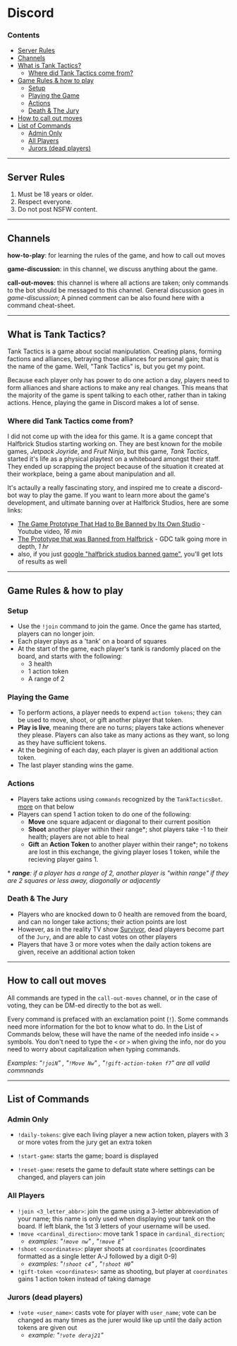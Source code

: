 # Discord <!-- omit in toc -->
### Contents
- [Server Rules](#server-rules)
- [Channels](#channels)
- [What is Tank Tactics?](#what-is-tank-tactics)
  - [Where did Tank Tactics come from?](#where-did-tank-tactics-come-from)
- [Game Rules & how to play](#game-rules--how-to-play)
  - [Setup](#setup)
  - [Playing the Game](#playing-the-game)
  - [Actions](#actions)
  - [Death & The Jury](#death--the-jury)
- [How to call out moves](#how-to-call-out-moves)
- [List of Commands](#list-of-commands)
  - [Admin Only](#admin-only)
  - [All Players](#all-players)
  - [Jurors (dead players)](#jurors-dead-players)

---

## Server Rules
1. Must be 18 years or older.
2. Respect everyone.
3. Do not post NSFW content.

---

## Channels
**how-to-play**: for learning the rules of the game, and how to call out moves

**game-discussion**: in this channel, we discuss anything about the game.

**call-out-moves**: this channel is where all actions are taken; only commands to the bot should be messaged to this channel. General discussion goes in *game-discussion*; A pinned comment can be also found here with a command cheat-sheet.


---

## What is Tank Tactics?
Tank Tactics is a game about social manipulation. Creating plans, forming factions and alliances, betraying those alliances for personal gain; that is the name of the game. Well, "Tank Tactics" is, but you get my point.

Because each player only has power to do one action a day, players need to form alliances and share actions to make any real changes. This means that the majority of the game is spent talking to each other, rather than in taking actions. Hence, playing the game in Discord makes a lot of sense.

### Where did Tank Tactics come from?
I did not come up with the idea for this game. It is a game concept that Halfbrick Studios starting working on. They are best known for the mobile games, *Jetpack Joyride*, and *Fruit Ninja*, but this game, *Tank Tactics*, started it's life as a physical playtest on a whiteboard amongst their staff. They ended up scrapping the project because of the situation it created at their workplace, being a game about manipulation and all.

It's actaully a really fascinating story, and inspired me to create a discord-bot way to play the game. If you want to learn more about the game's development, and ultimate banning over at Halfbrick Studios, here are some links:
- [The Game Prototype That Had to Be Banned by Its Own Studio](https://www.youtube.com/watch?v=aOYbR-Q_4Hs&t=615s&ab_channel=PeopleMakeGames) - Youtube video, *16 min*
- [The Prototype that was Banned from Halfbrick](https://www.gdcvault.com/play/1017744/The-Prototype-that-was-Banned) - GDC talk going more in depth, *1 hr*
- also, if you just [google "halfbrick studios banned game"](https://www.google.com/search?q=halfbrick+studios+banned+game&sxsrf=ALeKk02aFhg8daTwdT740_XwJbHPVU2YPw:1629498523194&source=lnms&sa=X&ved=2ahUKEwjP0ouF08DyAhULIDQIHVIHDFwQ_AUoAHoECAEQAg&biw=1920&bih=937&dpr=1), you'll get lots of results as well

---

## Game Rules & how to play
### Setup
- Use the `!join` command to join the game. Once the game has started, players can no longer join.
- Each player plays as a 'tank' on a board of squares
- At the start of the game, each player's tank is randomly placed on the board, and starts with the following:
  - 3 health
  - 1 action token
  - A range of 2
### Playing the Game
- To perform actions, a player needs to expend `action tokens`; they can be used to move, shoot, or gift another player that token.
- **Play is live**, meaning there are no turns; players take actions whenever they please. Players can also take as many actions as they want, so long as they have sufficient tokens.
- At the begining of each day, each player is given an additional action token.
- The last player standing wins the game.
### Actions
- Players take actions using `commands` recognized by the `TankTacticsBot`. [more](#list-of-commands) on that below
- Players can spend 1 action token to do one of the following:
  - **Move** one square adjacent or diagonal to their current position
  - **Shoot** another player within their range*; shot players take -1 to their health; players are not able to heal
  - **Gift** an **Action Token** to another player within their range*; no tokens are lost in this exchange, the giving player loses 1 token, while the recieving player gains 1.
  <!-- - **Upgrade** their **Range**; players range goes up by 1 -->

\* _**range**: if a player has a range of 2, another player is "within range" if they are 2 squares or less away, diagonally or adjacently_

### Death & The Jury
- Players who are knocked down to 0 health are removed from the board, and can no longer take actions; their action points are lost
- However, as in the reality TV show [Survivor](https://en.wikipedia.org/wiki/Survivor_(American_TV_series)#Format_and_rules), dead players become part of the `Jury`, and are able to cast votes on other players
- Players that have 3 or more votes when the daily action tokens are given, receive an additional action token

---

## How to call out moves
All commands are typed in the `call-out-moves` channel, or in the case of voting, they can be DM-ed directly to the bot as well.

Every command is prefaced with an exclamation point (`!`). Some commands need more information for the bot to know what to do. In the List of Commands below, these will have the name of the needed info inside `<` `>` symbols. You don't need to type the `<` or `>` when giving the info, nor do you need to worry about capitalization when typing commands.

*Examples: "`!joiN`" , "`!Move Nw`" , "`!gift-action-token f7`" are all valid commnands*

---

## List of Commands
### Admin Only
- `!daily-tokens`: give each living player a new action token, players with 3 or more votes from the jury get an extra token
<!-- - `!add-player <user_name>`: add player with `user_name` to the game -->
- `!start-game`: starts the game; board is displayed
<!-- - `!end-game`: ends the current game; new game is ready to accept new players -->
- `!reset-game`: resets the game to default state where settings can be changed, and players can join
<!-- ### Admin post-MVP
- `!change-setting <setting> <value>`: change game setting to given value.
    - **Settings**
        - board_height - integer
        - board_width - integer
        - starting_health - integer
        - starting_tokens - integer
        - daily_token_count - integer
        - starting_range - integer
- `!remove-player <username>`: removes player with user_name from the game
- `!get-players`: gets list of player usernames
- `!get-votes`: gets list of votes -->
### All Players
- `!join <3_letter_abbr>`: join the game using a 3-letter abbreviation of your name; this name is only used when displaying your tank on the board. If left blank, the 1st 3 letters of your username will be used.
- `!move <cardinal_direction>`: move tank 1 space in `cardinal_direction`; 
    - *examples: "`!move nw`" , "`!move E`"*
- `!shoot <coordinates>`: player shoots at `coordinates` (coordinates formatted as a single letter A-J followed by a digit 0-9)
    - *examples: "`!shoot c4`" , "`!shoot H0`"*
- `!gift-token <coordinates>`: same as shooting, but player at `coordinates` gains 1 action token instead of taking damage
<!-- - `!upgrade-range`: player adds 1 to their range -->
### Jurors (dead players)
- `!vote <user_name>`: casts vote for player with `user_name`; vote can be changed as many times as the jurer would like up until the daily action tokens are given out
    - *example: "`!vote deraj21`"*
